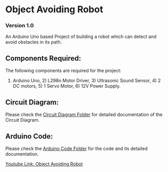 # Object Avoiding Robot

### Version 1.0

An Arduino Uno based Project of building a robot which can detect and avoid obstacles in its path.

## Components Required:
The following components are required for the project:
1) Arduino Uno, 2) L298n Motor Driver, 3) Ultrasonic Sound Sensor, 4) 2 DC motors, 5) 1 Servo Motor, 6) 12V Power Supply.

## Circuit Diagram:

Please check the [Circuit Diagram Folder](https://github.com/DarkerNemesis14/ObjectAvoidingRobot/tree/main/CircuitDiagram) for detailed documentation of the Circuit Diagram.

## Arduino Code:

Please check the [Arduino Code Folder](https://github.com/DarkerNemesis14/ObjectAvoidingRobot/tree/main/CircuitDiagram) for the code and its detailed documentation.

[Youtube Link: Object Avoiding Robot](https://www.youtube.com/watch?v=E0pw4mDVzcM&t=45s)

